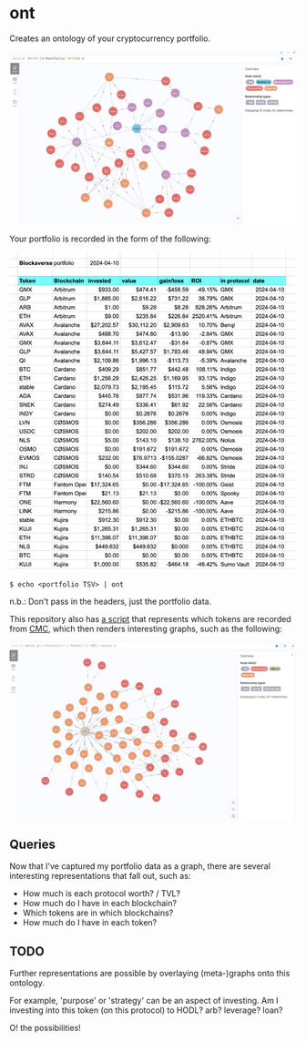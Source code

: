 # ont

Creates an ontology of your cryptocurrency portfolio. 

![Portfolio as ontology](imgs/portfolio.png)

Your portfolio is recorded in the form of the following:

![portfolio data](imgs/data.png)

`$ echo <portfolio TSV> | ont`

n.b.: Don't pass in the headers, just the portfolio data.

This repository also has [a script](cypher/cmc.cyph) that represents which 
tokens are recorded from [CMC](https://coinmarketcap.com/), which then renders
interesting graphs, such as the following:

![CMC coins in my portfolio](imgs/cmc.png)

## Queries

Now that I've captured my portfolio data as a graph, there are several 
interesting representations that fall out, such as:

* How much is each protocol worth? / TVL?
* How much do I have in each blockchain?
* Which tokens are in which blockchains?
* How much do I have in each token?

## TODO

Further representations are possible by overlaying (meta-)graphs onto this
ontology. 

For example, 'purpose' or 'strategy' can be an aspect of investing. Am I 
investing into this token (on this protocol) to HODL? arb? leverage? loan?

O! the possibilities!
